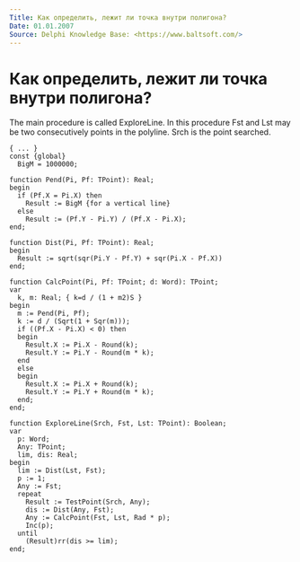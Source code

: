 ```yaml
---
Title: Как определить, лежит ли точка внутри полигона?
Date: 01.01.2007
Source: Delphi Knowledge Base: <https://www.baltsoft.com/>
---
```



Как определить, лежит ли точка внутри полигона?
===============================================

The main procedure is called ExploreLine. In this procedure Fst and Lst
may be two consecutively points in the polyline. Srch is the point
searched.

    { ... }
    const {global}
      BigM = 1000000;
     
    function Pend(Pi, Pf: TPoint): Real;
    begin
      if (Pf.X = Pi.X) then
        Result := BigM {for a vertical line}
      else
        Result := (Pf.Y - Pi.Y) / (Pf.X - Pi.X);
    end;
     
    function Dist(Pi, Pf: TPoint): Real;
    begin
      Result := sqrt(sqr(Pi.Y - Pf.Y) + sqr(Pi.X - Pf.X))
    end;
     
    function CalcPoint(Pi, Pf: TPoint; d: Word): TPoint;
    var
      k, m: Real; { k=d / (1 + m2)Ѕ }
    begin
      m := Pend(Pi, Pf);
      k := d / (Sqrt(1 + Sqr(m)));
      if ((Pf.X - Pi.X) < 0) then
      begin
        Result.X := Pi.X - Round(k);
        Result.Y := Pi.Y - Round(m * k);
      end
      else
      begin
        Result.X := Pi.X + Round(k);
        Result.Y := Pi.Y + Round(m * k);
      end;
    end;
     
    function ExploreLine(Srch, Fst, Lst: TPoint): Boolean;
    var
      p: Word;
      Any: TPoint;
      lim, dis: Real;
    begin
      lim := Dist(Lst, Fst);
      p := 1;
      Any := Fst;
      repeat
        Result := TestPoint(Srch, Any);
        dis := Dist(Any, Fst);
        Any := CalcPoint(Fst, Lst, Rad * p);
        Inc(p);
      until
        (Result)rr(dis >= lim);
    end;


